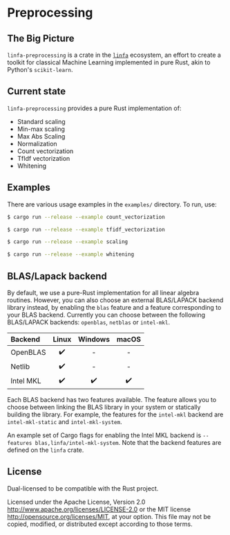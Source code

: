 # Preprocessing
## The Big Picture

`linfa-preprocessing` is a crate in the [`linfa`](https://crates.io/crates/linfa) ecosystem, an effort to create a toolkit for classical Machine Learning implemented in pure Rust, akin to Python's `scikit-learn`.

## Current state
`linfa-preprocessing` provides a pure Rust implementation of:
* Standard scaling 
* Min-max scaling
* Max Abs Scaling
* Normalization
* Count vectorization
* TfIdf vectorization
* Whitening

## Examples

There are various usage examples in the `examples/` directory. To run, use:

```bash
$ cargo run --release --example count_vectorization
```
```bash
$ cargo run --release --example tfidf_vectorization
```
```bash
$ cargo run --release --example scaling
```
```bash
$ cargo run --release --example whitening
```

## BLAS/Lapack backend

By default, we use a pure-Rust implementation for all linear algebra routines. However, you can also choose an external BLAS/LAPACK backend library instead, by enabling the `blas` feature and a feature corresponding to your BLAS backend. Currently you can choose between the following BLAS/LAPACK backends: `openblas`, `netblas` or `intel-mkl`.

|Backend  | Linux | Windows | macOS |
|:--------|:-----:|:-------:|:-----:|
|OpenBLAS |✔️      |-        |-      |
|Netlib   |✔️      |-        |-      |
|Intel MKL|✔️      |✔️        |✔️      |

Each BLAS backend has two features available. The feature allows you to choose between linking the BLAS library in your system or statically building the library. For example, the features for the `intel-mkl` backend are `intel-mkl-static` and `intel-mkl-system`.

An example set of Cargo flags for enabling the Intel MKL backend is `--features blas,linfa/intel-mkl-system`. Note that the backend features are defined on the `linfa` crate.

## License
Dual-licensed to be compatible with the Rust project.

Licensed under the Apache License, Version 2.0 <http://www.apache.org/licenses/LICENSE-2.0> or the MIT license <http://opensource.org/licenses/MIT>, at your option. This file may not be copied, modified, or distributed except according to those terms.
